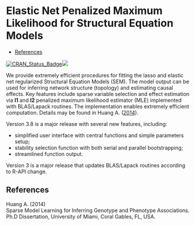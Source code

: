 Elastic Net Penalized Maximum Likelihood for Structural Equation Models
================

- [References](#references)

[![CRAN_Status_Badge](https://www.r-pkg.org/badges/version/sparseSEM)](https://cran.r-project.org/package=sparseSEM)[![](https://cranlogs.r-pkg.org/badges/sparseSEM)](https://CRAN.R-project.org/package=sparseSEM)

We provide extremely efficient procedures for fitting the lasso and
elastic net regularized Structural Equation Models (SEM). The model
output can be used for inferring network structure (topology) and
estimating causal effects. Key features include sparse variable
selection and effect estimation via **l1** and **l2** penalized maximum
likelihood estimator (MLE) implemented with BLAS/Lapack routines. The
implementation enables extremely efficient computation. Details may be
found in Huang A. ([2014](#ref-dissertation)).

Version 3.8 is a major release with several new features, including:

- simplified user interface with central functions and simple parameters
  setup;
- stability selection function with both serial and parallel
  bootstrapping;
- streamlined function output.

Version 3 is a major release that updates BLAS/Lapack routines according
to R-API change.

## References

<div id="refs" class="references">

<div id="ref-package">

<div id="ref-dissertation">

<p>
Huang A. (2014) <br> Sparse Model Learning for Inferring Genotype and
Phenotype Associations. <br> Ph.D Dissertation, University of Miami,
Coral Gables, FL, USA.
</p>

</div>

</div>
